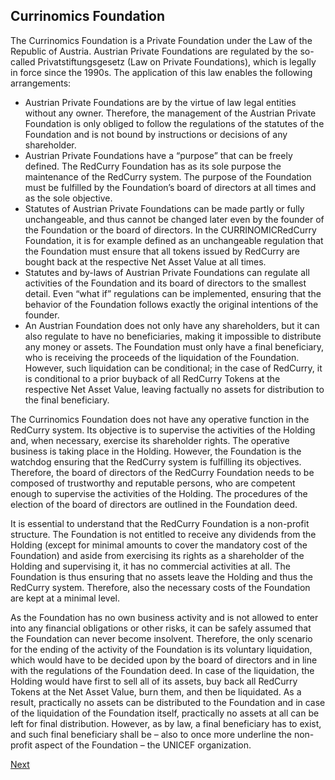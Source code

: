 ## Currinomics Foundation

The Currinomics Foundation is a Private Foundation under the Law of the Republic of Austria. Austrian Private Foundations are regulated by the so-called Privatstiftungsgesetz (Law on Private Foundations), which is legally in force since the 1990s. The application of this law enables the following arrangements:

* Austrian Private Foundations are by the virtue of law legal entities without any owner. Therefore, the management of the Austrian Private Foundation is only obliged to follow the regulations of the statutes of the Foundation and is not bound by instructions or decisions of any shareholder.
* Austrian Private Foundations have a “purpose” that can be freely defined. The RedCurry Foundation has as its sole purpose the maintenance of the RedCurry system. The purpose of the Foundation must be fulfilled by the Foundation’s board of directors at all times and as the sole objective.
* Statutes of Austrian Private Foundations can be made partly or fully unchangeable, and thus cannot be changed later even by the founder of the Foundation or the board of directors. In the CURRINOMICRedCurry Foundation, it is for example defined as an unchangeable regulation that the Foundation must ensure that all tokens issued by RedCurry are bought back at the respective Net Asset Value at all times. 
* Statutes and by-laws of Austrian Private Foundations can regulate all activities of the Foundation and its board of directors to the smallest detail. Even “what if” regulations can be implemented, ensuring that the behavior of the Foundation follows exactly the original intentions of the founder. 
* An Austrian Foundation does not only have any shareholders, but it can also regulate to have no beneficiaries, making it impossible to distribute any money or assets. The Foundation must only have a final beneficiary, who is receiving the proceeds of the liquidation of the Foundation. However, such liquidation can be conditional; in the case of RedCurry, it is conditional to a prior buyback of all RedCurry Tokens at the respective Net Asset Value, leaving factually no assets for distribution to the final beneficiary. 

The Currinomics Foundation does not have any operative function in the RedCurry system. Its objective is to supervise the activities of the Holding and, when necessary, exercise its shareholder rights. The operative business is taking place in the Holding. However, the Foundation is the watchdog ensuring that the RedCurry system is fulfilling its objectives. Therefore, the board of directors of the RedCurry Foundation needs to be composed of trustworthy and reputable persons, who are competent enough to supervise the activities of the Holding. The procedures of the election of the board of directors are outlined in the Foundation deed.

It is essential to understand that the RedCurry Foundation is a non-profit structure. The Foundation is not entitled to receive any dividends from the Holding (except for minimal amounts to cover the mandatory cost of the Foundation) and aside from exercising its rights as a shareholder of the Holding and supervising it, it has no commercial activities at all. The Foundation is thus ensuring that no assets leave the Holding and thus the RedCurry system. Therefore, also the necessary costs of the Foundation are kept at a minimal level. 

As the Foundation has no own business activity and is not allowed to enter into any financial obligations or other risks, it can be safely assumed that the Foundation can never become insolvent. Therefore, the only scenario for the ending of the activity of the Foundation is its voluntary liquidation, which would have to be decided upon by the board of directors and in line with the regulations of the Foundation deed. In case of the liquidation, the Holding would have first to sell all of its assets, buy back all RedCurry Tokens at the Net Asset Value, burn them, and then be liquidated. As a result, practically no assets can be distributed to the Foundation and in case of the liquidation of the Foundation itself, practically no assets at all can be left for final distribution. However, as by law, a final beneficiary has to exist, and such final beneficiary shall be – also to once more underline the non-profit aspect of the Foundation – the UNICEF organization.

[Next](/asset/legal/holding.md)
